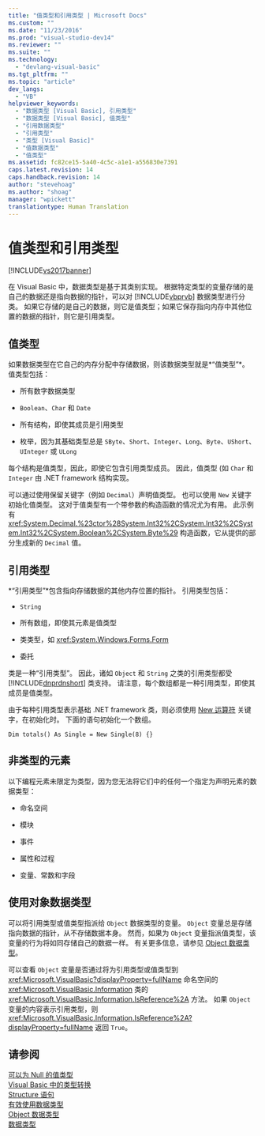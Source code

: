 ```yaml
---
title: "值类型和引用类型 | Microsoft Docs"
ms.custom: ""
ms.date: "11/23/2016"
ms.prod: "visual-studio-dev14"
ms.reviewer: ""
ms.suite: ""
ms.technology: 
  - "devlang-visual-basic"
ms.tgt_pltfrm: ""
ms.topic: "article"
dev_langs: 
  - "VB"
helpviewer_keywords: 
  - "数据类型 [Visual Basic], 引用类型"
  - "数据类型 [Visual Basic], 值类型"
  - "引用数据类型"
  - "引用类型"
  - "类型 [Visual Basic]"
  - "值数据类型"
  - "值类型"
ms.assetid: fc82ce15-5a40-4c5c-a1e1-a556830e7391
caps.latest.revision: 14
caps.handback.revision: 14
author: "stevehoag"
ms.author: "shoag"
manager: "wpickett"
translationtype: Human Translation
---
```

# 值类型和引用类型
[!INCLUDE[vs2017banner](../../../../csharp/includes/vs2017banner.md)]

在 Visual Basic 中，数据类型是基于其类别实现。  根据特定类型的变量存储的是自己的数据还是指向数据的指针，可以对 [!INCLUDE[vbprvb](../../../../csharp/programming-guide/concepts/linq/includes/vbprvb_md.md)] 数据类型进行分类。  如果它存储的是自己的数据，则它是值类型；如果它保存指向内存中其他位置的数据的指针，则它是引用类型。  
  
## 值类型  
 如果数据类型在它自己的内存分配中存储数据，则该数据类型就是*“值类型”*。  值类型包括：  
  
-   所有数字数据类型  
  
-   `Boolean`、`Char` 和 `Date`  
  
-   所有结构，即使其成员是引用类型  
  
-   枚举，因为其基础类型总是 `SByte`、`Short`、`Integer`、`Long`、`Byte`、`UShort`、`UInteger` 或 `ULong`  
  
 每个结构是值类型，因此，即使它包含引用类型成员。  因此，值类型 \(如 `Char` 和 `Integer` 由 .NET framework 结构实现。  
  
 可以通过使用保留关键字（例如 `Decimal`）声明值类型。  也可以使用 `New` 关键字初始化值类型。  这对于值类型有一个带参数的构造函数的情况尤为有用。  此示例有 <xref:System.Decimal.%23ctor%28System.Int32%2CSystem.Int32%2CSystem.Int32%2CSystem.Boolean%2CSystem.Byte%29> 构造函数，它从提供的部分生成新的 `Decimal` 值。  
  
## 引用类型  
 *“引用类型”*包含指向存储数据的其他内存位置的指针。  引用类型包括：  
  
-   `String`  
  
-   所有数组，即使其元素是值类型  
  
-   类类型，如 <xref:System.Windows.Forms.Form>  
  
-   委托  
  
 类是一种“引用类型”。  因此，诸如 `Object` 和 `String` 之类的引用类型都受 [!INCLUDE[dnprdnshort](../../../../csharp/getting-started/includes/dnprdnshort_md.md)] 类支持。  请注意，每个数组都是一种引用类型，即使其成员是值类型。  
  
 由于每种引用类型表示基础 .NET framework 类，则必须使用 [New 运算符](../../../../visual-basic/language-reference/operators/new-operator.md) 关键字，在初始化时。  下面的语句初始化一个数组。  
  
```  
Dim totals() As Single = New Single(8) {}  
```  
  
## 非类型的元素  
 以下编程元素未限定为类型，因为您无法将它们中的任何一个指定为声明元素的数据类型：  
  
-   命名空间  
  
-   模块  
  
-   事件  
  
-   属性和过程  
  
-   变量、常数和字段  
  
## 使用对象数据类型  
 可以将引用类型或值类型指派给 `Object` 数据类型的变量。  `Object` 变量总是存储指向数据的指针，从不存储数据本身。  然而，如果为 `Object` 变量指派值类型，该变量的行为将如同存储自己的数据一样。  有关更多信息，请参见 [Object 数据类型](../../../../visual-basic/language-reference/data-types/object-data-type.md)。  
  
 可以查看 `Object` 变量是否通过将为引用类型或值类型到 <xref:Microsoft.VisualBasic?displayProperty=fullName> 命名空间的 <xref:Microsoft.VisualBasic.Information> 类的 <xref:Microsoft.VisualBasic.Information.IsReference%2A> 方法。  如果 `Object` 变量的内容表示引用类型，则 <xref:Microsoft.VisualBasic.Information.IsReference%2A?displayProperty=fullName> 返回 `True`。  
  
## 请参阅  
 [可以为 Null 的值类型](../../../../visual-basic/programming-guide/language-features/data-types/nullable-value-types.md)   
 [Visual Basic 中的类型转换](../../../../visual-basic/programming-guide/language-features/data-types/type-conversions.md)   
 [Structure 语句](../../../../visual-basic/language-reference/statements/structure-statement.md)   
 [有效使用数据类型](../../../../visual-basic/programming-guide/language-features/data-types/efficient-use-of-data-types.md)   
 [Object 数据类型](../../../../visual-basic/language-reference/data-types/object-data-type.md)   
 [数据类型](../../../../visual-basic/programming-guide/language-features/data-types/index.md)